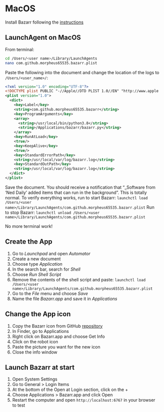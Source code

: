 # MacOS

Install Bazarr following the [instructions](../../Installation/MacOS/macos)

## LaunchAgent on MacOS

From terminal:

```bash
cd /Users/<user name>/Library/LaunchAgents
nano com.github.morpheus65535.bazarr.plist
```

Paste the following into the document and change the location of the logs to `/Users/<user_name>/`:

```xml
<?xml version="1.0" encoding="UTF-8"?>
<!DOCTYPE plist PUBLIC "-//Apple//DTD PLIST 1.0//EN" "http://www.apple.com/DTDs/PropertyList-1.0.dtd">
<plist version="1.0">
  <dict>
    <key>Label</key>
    <string>com.github.morpheus65535.bazarr</string>
    <key>ProgramArguments</key>
    <array>
      <string>/usr/local/bin/python3.8</string>
      <string>/Applications/bazarr/bazarr.py</string>
    </array>
    <key>RunAtLoad</key>
    <true/>
    <key>KeepAlive</key>
    <true/>
    <key>StandardErrorPath</key>
    <string>/usr/local/var/log/bazarr.log</string>
    <key>StandardOutPath</key>
    <string>/usr/local/var/log/bazarr.log</string>
  </dict>
</plist>
```

Save the document. You should receive a notification that “_Software from ‘Ned Daily’ added items that can run in the background”. This is totally normal.
To verify everything works, run to start Bazarr: `launchctl load /Users/<user name>/Library/LaunchAgents/com.github.morpheus65535.bazarr.plist`
Run to stop Bazarr: `launchctl unload /Users/<user name>/Library/LaunchAgents/com.github.morpheus65535.bazarr.plist`

No more terminal work!

## Create the App

1. Go to _Launchpad_ and open _Automator_
1. Create a new document
1. Choose type _Application_
1. In the search bar, search for _Shell_
1. Choose _Run Shell Script_
1. Remove the contents of the shell script and paste: `launchctl load /Users/<user name>/Library/LaunchAgents/com.github.morpheus65535.bazarr.plist`
1. Go to the _File_ menu and choose _Save_
1. Name the file _Bazarr.app_ and save it in _Applications_

## Change the App icon

1. Copy the Bazarr icon from GitHub [repository](https://raw.githubusercontent.com/morpheus65535/bazarr/master/frontend/public/images/logo128.png)
1. In Finder, go to Applications
1. Right click on Bazarr.app and choose Get Info
1. Click on the robot icon
1. Paste the picture you want for the new icon
1. Close the info window

## Launch Bazarr at start

1. Open System Settings
1. Go to General > Login Items
1. At the bottom of the Open at Login section, click on the +
1. Choose Applications > Bazarr.app and click Open
1. Restart the computer and open `http://localhost:6767` in your browser to test
